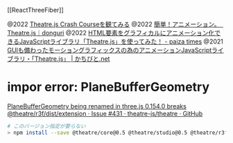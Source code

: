[[ReactThreeFiber]]

@2022 [Theatre.js Crash Courseを観てみる](https://zenn.dev/toromo/scraps/049bf040c3fedd)
@2022 [簡単！アニメーション。　Theatre.js｜donguri](https://note.com/dngri/n/na2848f676b4e)
@2022 [HTML要素をグラフィカルにアニメーション化できるJavaScriptライブラリ「Theatre.js」を使ってみた！ - paiza times](https://paiza.hatenablog.com/entry/2022/11/09/133000)
@2021 [GUIも備わったモーショングラフィックスの為のアニメーションJavaScriptライブラリ・「Theatre.js」 | かちびと.net](http://kachibito.net/useful-resource/theatre-js)

# impor error: PlaneBufferGeometry
[PlaneBufferGeometry being renamed in three.js 0.154.0 breaks @theatre/r3f/dist/extension · Issue #431 · theatre-js/theatre · GitHub](https://github.com/theatre-js/theatre/issues/431)

```sh
# このバージョン指定が要らない
> npm install --save @theatre/core@0.5 @theatre/studio@0.5 @theatre/r3f@0.5
```
